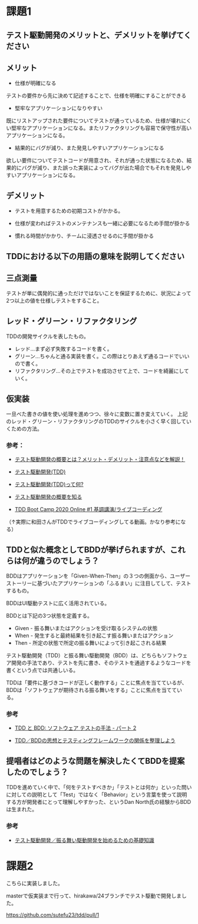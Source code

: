 # 課題1

## テスト駆動開発のメリットと、デメリットを挙げてください

## メリット

- 仕様が明確になる

テストの要件から先に決めて記述することで、仕様を明確にすることができる

- 堅牢なアプリケーションになりやすい

既にリストアップされた要件についてテストが通っているため、仕様が壊れにくい堅牢なアプリケーションになる。またリファクタリングも容易で保守性が高いアプリケーションになる。

- 結果的にバグが減り、また発見しやすいアプリケーションになる

欲しい要件についてテストコードが用意され、それが通った状態になるため、結果的にバグが減り、また誤った実装によってバグが出た場合でもそれを発見しやすいアプリケーションになる。


## デメリット

- テストを用意するための初期コストがかかる。

- 仕様が変わればテストのメンテナンスも一緒に必要になるため手間が掛かる

- 慣れる時間がかかり、チームに浸透させるのに手間が掛かる


## TDDにおける以下の用語の意味を説明してください

##  三点測量

テストが単に偶発的に通っただけではないことを保証するために、状況によって2つ以上の値を仕様しテストをすること。


##  レッド・グリーン・リファクタリング

TDDの開発サイクルを表したもの。

- レッド...まず必ず失敗するコードを書く。
- グリーン...ちゃんと通る実装を書く。この際はとりあえず通るコードでいいので書く。
- リファクタリング...その上でテストを成功させて上で、コードを綺麗にしていく。


## 仮実装

一旦べた書きの値を使い処理を進めつつ、徐々に変数に置き変えていく。
上記のレッド・グリーン・リファクタリングのTDDのサイクルを小さく早く回していくための方法。



### 参考：
- [テスト駆動開発の概要とは？メリット・デメリット・注意点などを解説！](https://it-trend.jp/development_tools/article/32-0036)


- [テスト駆動開発(TDD)](https://qiita.com/takagi-shun/items/a7465ccaffbf6108e1b6)


- [テスト駆動開発(TDD)って何?](https://qiita.com/kim_t0814/items/3f57880b3293b1e24387)

- [テスト駆動開発の概要を知る](https://qiita.com/nilwurtz/items/e6f77c43ff8bf1c0320a)

- [TDD Boot Camp 2020 Online #1 基調講演/ライブコーディング](https://www.youtube.com/watch?v=Q-FJ3XmFlT8)

（↑実際に和田さんがTDDでライブコーディングしてる動画。かなり参考になる）



## TDDと似た概念としてBDDが挙げられますが、これらは何が違うのでしょう？


BDDはアプリケーションを「Given-When-Then」の３つの側面から、ユーザーストーリーに基づいたアプリケーションの「ふるまい」に注目してして、テストするもの。

BDDはUI駆動テストに広く活用されている。

BDDとは下記の3つ状態を定義する。

- Given - 振る舞いまたはアクションを受け取るシステムの状態
- When - 発生すると最終結果を引き起こす振る舞いまたはアクション
- Then - 所定の状態で所定の振る舞いによって引き起こされる結果

テスト駆動開発（TDD）と振る舞い駆動開発（BDD）は、どちらもソフトウェア開発の手法であり、テストを先に書き、そのテストを通過するようなコードを書くという点では共通しいる。

TDDは「要件に基づきコードが正しく動作する」ことに焦点を当てているが、BDDは「ソフトウェアが期待される振る舞いをする」ことに焦点を当てている。


### 参考

- [TDD と BDD: ソフトウェア テストの手法 - パート 2](https://circleci.com/ja/blog/how-to-test-software-part-ii-tdd-and-bdd/)


- [TDD／BDDの思想とテスティングフレームワークの関係を整理しよう](https://atmarkit.itmedia.co.jp/ait/articles/1403/25/news033.html)

## 提唱者はどのような問題を解決したくてBDDを提案したのでしょう？

TDDを進めていく中で、「何をテストすべきか」「テストとは何か」といった問いに対しての説明として「Test」ではなく「Behavior」という言葉を使って説明する方が開発者にとって理解しやすかった、というDan North氏の経験からBDDは生まれた。


### 参考

- [テスト駆動開発／振る舞い駆動開発を始めるための基礎知識](https://atmarkit.itmedia.co.jp/ait/articles/1403/05/news035.html)

# 課題2

こちらに実装しました。

masterで仮実装まで行って、hirakawa/24ブランチでテスト駆動で開発しました。

https://github.com/sutefu23/tdd/pull/1